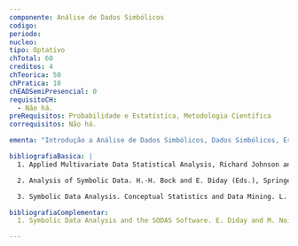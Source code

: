 ```yaml
---
componente: Análise de Dados Simbólicos
codigo:  
periodo: 
nucleo: 
tipo: Optativo
chTotal: 60
creditos: 4
chTeorica: 50
chPratica: 10
chEADSemiPresencial: 0
requisitoCH:
  - Não há.
preRequisitos: Probabilidade e Estatística, Metodologia Científica
correquisitos: Não há.

ementa: "Introdução a Análise de Dados Simbólicos, Dados Simbólicos, Estatística Descritiva para Dados Simbólicos, Similaridade e Dissimilaridade entre Dados Simbólicos, Análise de Componentes Principais de Dados Simbólicos, Regressão para Dados Simbólicos, Classificação para Dados Simbólicos, Análise de Agrupamento para Dados Simbólicos, Previsão de Séries Temporais de Dados Simbólicos."

bibliografiaBasica: |
  1. Applied Multivariate Data Statistical Analysis, Richard Johnson and Dean W. Wichern. Third Edition, Prentice Hall, 1992.

  2. Analysis of Symbolic Data. H.-H. Bock and E. Diday (Eds.), Springer-Verlag, 2000.

  3. Symbolic Data Analysis. Conceptual Statistics and Data Mining. L. Billard and E. Diday, Wiley, 2006

bibliografiaComplementar:
  1. Symbolic Data Analysis and the SODAS Software. E. Diday and M. Noirhomme-Fraiture, Wiley 2008.

---
```

